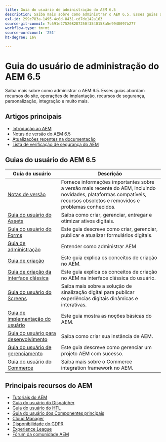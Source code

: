 ```yaml
---
title: Guia do usuário de administração do AEM 6.5
description: Saiba mais sobre como administrar o AEM 6.5. Esses guias abordam recursos do site, operações de implantação, recursos de segurança, personalização, integração e muito mais.
exl-id: 299c783a-1495-4c0d-8431-cd7de142a163
source-git-commit: 7c691e275208287250f3540158a5e9948097b277
workflow-type: tm+mt
source-wordcount: '251'
ht-degree: 16%

---
```


# Guia do usuário de administração do AEM 6.5

Saiba mais sobre como administrar o AEM 6.5. Esses guias abordam recursos do site, operações de implantação, recursos de segurança, personalização, integração e muito mais.

## Artigos principais

* [Introdução ao AEM](https://experienceleague.adobe.com/docs/experience-manager-65.html?lang=pt-BR)
* [Notas de versão do AEM 6.5](/help/release-notes/home.md)
* [Atualizações recentes na documentação](https://helpx.adobe.com/experience-manager/documentation-updates.html)
* [Lista de verificação de segurança do AEM](/help/sites-administering/security-checklist.md)

## Guias do usuário do AEM 6.5

| Guia do usuário | Descrição |
|--- |---|
| [Notas de versão](/help/release-notes/home.md) | Fornece informações importantes sobre a versão mais recente do AEM, incluindo novidades, plataformas compatíveis, recursos obsoletos e removidos e problemas conhecidos. |
| [Guia do usuário do Assets](/help/assets/home.md) | Saiba como criar, gerenciar, entregar e otimizar ativos digitais. |
| [Guia do usuário do Forms](/help/forms/home.md) | Este guia descreve como criar, gerenciar, publicar e atualizar formulários digitais. |
| [Guia de administração](/help/sites-administering/home.md) | Entender como administrar AEM |
| [Guia de criação](/help/sites-authoring/home.md) | Este guia explica os conceitos de criação no AEM. |
| [Guia de criação da interface clássica](/help/sites-classic-ui-authoring/home.md) | Este guia explica os conceitos de criação no AEM na interface clássica do usuário. |
| [Guia do usuário do Screens](https://experienceleague.adobe.com/docs/experience-manager-screens/user-guide/aem-screens-introduction.html?lang=pt-BR) | Saiba mais sobre a solução de sinalização digital para publicar experiências digitais dinâmicas e interativas. |
| [Guia de implementação do usuário](/help/sites-deploying/home.md) | Este guia mostra as noções básicas do AEM. |
| [Guia do usuário para desenvolvimento](/help/sites-developing/home.md) | Saiba como criar sua instância de AEM. |
| [Guia do usuário de gerenciamento](/help/managing/home.md) | Este guia descreve como gerenciar um projeto AEM com sucesso. |
| [Guia do usuário do Commerce](/help/commerce/home.md) | Saiba mais sobre o Commerce integration framework no AEM. |

## Principais recursos do AEM

* [Tutoriais do AEM](https://helpx.adobe.com/experience-manager/kt/index/aem-6-4-videos.html)
* [Guia do usuário do Dispatcher](https://experienceleague.adobe.com/docs/experience-manager-dispatcher/using/dispatcher.html?lang=pt-BR)
* [Guia do usuário do HTL](https://experienceleague.adobe.com/docs/experience-manager-htl/content/overview.html?lang=pt-BR)
* [Guia do usuário dos Componentes principais](https://experienceleague.adobe.com/docs/experience-manager-core-components/using/introduction.html?lang=pt-BR)
* [Cloud Manager](https://experienceleague.adobe.com/docs/experience-manager-cloud-service/content/introduction.html?lang=pt-BR)
* [Disponibilidade do GDPR](/help/managing/data-protection-and-privacy.md)
* [Experience League](https://experienceleague.adobe.com/?promoid=K42KVXHD&amp;mv=other&amp;lang=pt-BR#home)
* [Fórum da comunidade AEM](https://experienceleaguecommunities.adobe.com/t5/adobe-experience-manager/ct-p/adobe-experience-manager-community?profile.language=pt)
